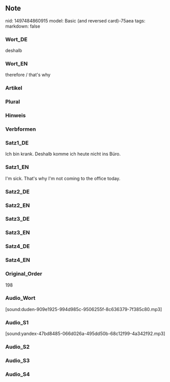 ## Note
nid: 1497484860915
model: Basic (and reversed card)-75aea
tags: 
markdown: false

### Wort_DE
deshalb

### Wort_EN
therefore / that's why

### Artikel


### Plural


### Hinweis


### Verbformen


### Satz1_DE
Ich bin krank. Deshalb komme ich heute nicht ins Büro.

### Satz1_EN
I'm sick. That's why I'm not coming to the office today.

### Satz2_DE


### Satz2_EN


### Satz3_DE


### Satz3_EN


### Satz4_DE


### Satz4_EN


### Original_Order
198

### Audio_Wort
[sound:duden-909e1925-994d985c-9506255f-8c636379-7f385c80.mp3]

### Audio_S1
[sound:yandex-47bd8485-066d026a-495dd50b-68c12f99-4a342f92.mp3]

### Audio_S2


### Audio_S3


### Audio_S4

